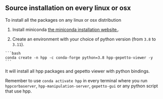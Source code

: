 ## Source installation on every linux or osx

To install all the packages on any linux or osx distribution

  1. Install miniconda [the miniconda installation website.](https://docs.conda.io/en/latest/miniconda.html).

  2. Create an environment with your choice of python version (from `3.8` to `3.11`).

    ```bash
    conda create -n hpp -c conda-forge python=3.8 hpp-gepetto-viewer -y
    ```

It will install all hpp packages and gepetto viewer with python bindings.

Remember to use `conda activate hpp` in every terminal where you run `hppcorbaserver`, `hpp-manipulation-server`, `gepetto-gui` or any python script that use hpp.
